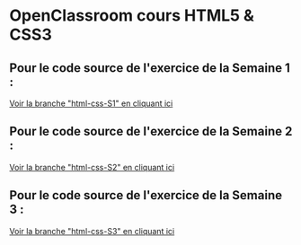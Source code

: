 # OpenClassroom cours HTML5 &amp; CSS3

## Pour le code source de l'exercice de la Semaine 1 :
[Voir la branche "html-css-S1" en cliquant ici](https://github.com/FuturInformatique/oc-html-css/tree/html-css-S1 "Activité HTML5 - Semaine 1")

## Pour le code source de l'exercice de la Semaine 2 :
[Voir la branche "html-css-S2" en cliquant ici](https://github.com/FuturInformatique/oc-html-css/tree/html-css-S2 "Activité HTML5 - Semaine 2")

## Pour le code source de l'exercice de la Semaine 3 :
[Voir la branche "html-css-S3" en cliquant ici](https://github.com/FuturInformatique/oc-html-css/tree/html-css-S3 "Activité HTML5 - Semaine 3")